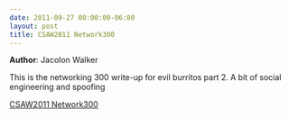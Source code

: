 ```yaml
---
date: 2011-09-27 00:00:00-06:00
layout: post
title: CSAW2011 Network300
---
```


**Author**: Jacolon Walker

This is the networking 300 write-up for evil burritos part 2. A bit of social engineering and spoofing

[CSAW2011 Network300](http://csg.utdallas.edu/wp-content/uploads/2012/08/csaw2011_network300.pdf)
